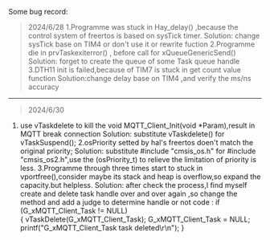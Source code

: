 Some bug record:
>2024/6/28
1.Programme was stuck in Hay_delay() ,because the control system of freertos is based on  sysTick timer. 
  Solution: change sysTick base on TIM4 or don't use it or rewrite fuction
2.Programme die in prvTaskexiterror() , before call for xQueueGenericSend()
  Solution: forget to create the queue of some Task queue handle
3.DTH11 init is failed,because of TIM7 is stuck in get count value function
  Solution:change delay base on TIM4 ,and verify the ms/ns accuracy

--------------------------------------------------------------------------
>2024/6/30
1. use vTaskdelete to kill the void MQTT_Client_Init(void *Param),result in MQTT break connection
   Solution: substitute vTaskdelete() for vTaskSuspend();
2.osPriority setted by hal's freertos doen't match the original priority;
  Solution: substitute #include "cmsis_os.h" for #include "cmsis_os2.h",use the (osPriority_t) to relieve the limitation of priority is less.
3.Programme through three times start to stuck in vportfree(),consider maybe its stack and heap is overflow,so expand the capacity.but helpless.
  Solution: after check the process,I find myself create and delete task handle over and over again ,so change the method and add a judge to determine handle or not
  code :
    if (G_xMQTT_Client_Task != NULL)  
    {
        vTaskDelete(G_xMQTT_Client_Task);
        G_xMQTT_Client_Task = NULL;
        printf("G_xMQTT_Client_Task task deleted\r\n");
    }
   
 

